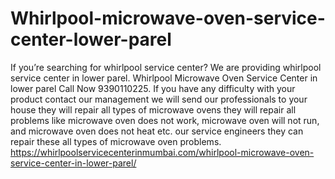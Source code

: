 # Whirlpool-microwave-oven-service-center-lower-parel
If you’re searching for whirlpool service center? We are providing whirlpool service center in lower parel. Whirlpool Microwave Oven Service Center in lower parel Call Now 9390110225. If you have any difficulty with your product contact our management we will send our professionals to your house they will repair all types of microwave ovens they will repair all problems like microwave oven does not work, microwave oven will not run, and microwave oven does not heat etc. our service engineers they can repair these all types of microwave oven problems. https://whirlpoolservicecenterinmumbai.com/whirlpool-microwave-oven-service-center-in-lower-parel/
